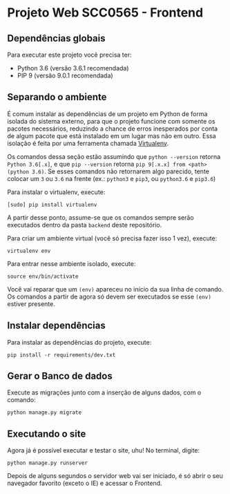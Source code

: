 # Projeto Web SCC0565 - Frontend

## Dependências globais

Para executar este projeto você precisa ter:

* Python 3.6 (versão 3.6.1 recomendada)
* PIP 9 (versão 9.0.1 recomendada)

## Separando o ambiente

É comum instalar as dependências de um projeto em Python de forma isolada do sistema externo, para que o projeto funcione com somente os pacotes necessários, reduzindo a chance de erros inesperados por conta de algum pacote que está instalado em um lugar mas não em outro. Essa isolação é feita por uma ferramenta chamada [Virtualenv](https://virtualenv.pypa.io/en/stable/).

Os comandos dessa seção estão assumindo que `python --version` retorna `Python 3.6[.x]`, e que `pip --version` retorna `pip 9[.x.x] from <path> (python 3.6)`. Se esses comandos não retornarem algo parecido, tente colocar um `3` ou `3.6` na frente (ex.: `python3` e `pip3`, ou `python3.6` e `pip3.6`)

Para instalar o virtualenv, execute:

    [sudo] pip install virtualenv

A partir desse ponto, assume-se que os comandos sempre serão executados dentro da pasta `backend` deste repositório.

Para criar um ambiente virtual (você só precisa fazer isso 1 vez), execute:

    virtualenv env

Para entrar nesse ambiente isolado, execute:

    source env/bin/activate

Você vai reparar que um `(env)` apareceu no início da sua linha de comando. Os comandos a partir de agora só devem ser executados se esse `(env)` estiver presente.

## Instalar dependências

Para instalar as dependências do projeto, execute:

    pip install -r requirements/dev.txt

## Gerar o Banco de dados

Execute as migrações junto com a inserção de alguns dados, com o comando:

    python manage.py migrate

## Executando o site

Agora já é possível executar e testar o site, uhu! No terminal, digite:

    python manage.py runserver

Depois de alguns segundos o servidor web vai ser iniciado, é só abrir o seu navegador favorito (exceto o IE) e acessar o Frontend.
